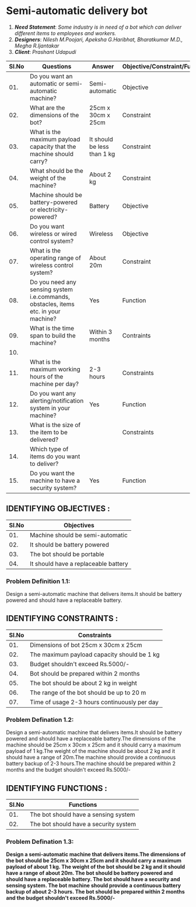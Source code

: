 # Semi-automatic delivery bot
1. **_Need Statement_**:  _Some industry is in need of a bot which can deliver different items to employees and workers._
2. **_Designers_**: _Nilesh M.Poojari, Apeksha G.Haribhat, Bharatkumar M.D., Megha R.Ijantakar_
3. **_Client_**: _Prashant Udapudi_

|  SI.No  |  Questions  |  Answer  |  Objective/Constraint/Functions  |
|---------|-------------|----------|----------------------------------|
|  01.|Do you want an automatic or semi-automatic machine?|Semi-automatic|Objective|
|  02.|What are the dimensions of the bot?|25cm x 30cm x 25cm|Constraint|
|  03.|What is the maximum payload capacity that the machine should carry?|It should be less than 1 kg|Constraint|
|  04.|What should be the weight of the machine?|About 2 kg|Constraint|
|  05.|Machine should be battery-powered or electricity-powered?|Battery|Objective|
|  06.|Do you want wireless or wired control system?|Wireless|Objective|
|  07.|What is the operating range of wireless control system?|About 20m|Constraint|
|  08.| Do you need any sensing system i.e.commands, obstacles, items etc. in your machine?|Yes|Function|
|  09.|What is the time span to build the machine?|Within 3 months|Contraints|
|  10.|
|  11.|What is the maximum working hours of the machine per day?|2-3 hours|Constraints|
|  12.|Do you want any alerting/notification system in your machine?|Yes|Function|
|  13.|What is the size of the item to be delivered?||Constraints|
|  14.|Which type of items do you want to deliver?||
|  15.|Do you want the machine to have a security system?|Yes|Function|

## IDENTIFYING OBJECTIVES :
|  SI.No  |  Objectives  |
|---------|--------------|
|01.|Machine should be semi-automatic|
|02.|It should be battery powered|
|03.|The bot should be portable|
|04.|It should have a replaceable battery|

### Problem Definition 1.1:
Design a semi-automatic machine that delivers items.It should be battery powered and should have a replaceable battery. 

## IDENTIFYING CONSTRAINTS :
|  SI.No  |  Constraints  |
|---------|---------------|
|01.|Dimensions of bot 25cm x 30cm x 25cm|
|02.|The maximum payload capacity should be 1 kg|
|03.|Budget shouldn't exceed Rs.5000/-|
|04.|Bot should be prepared within 2 months|
|05.|The bot should be about 2 kg in weight|
|06.|The range of the bot should be up to 20 m|
|07.|Time of usage 2-3 hours continuously per day|


### Problem Defination 1.2:
Design a semi-automatic machine that delivers items.It should be battery powered and should have a replaceable battery.The dimensions of the machine should be 25cm x 30cm x 25cm and it should carry a maximum payload of 1 kg.The weight of the machine should be about 2 kg and it should have a range of 20m.The machine should provide a continuous battery backup of 2-3 hours.The machine should be prepared within 2 months and the budget shouldn't exceed Rs.5000/-

## IDENTIFYING FUNCTIONS :
|  SI.No  |  Functions   |
|---------|--------------|
|01.|The bot should have a sensing system|
|02.|The bot should have a security system|

 
### Problem Defination 1.3:
**Design a semi-automatic machine that delivers items.The dimensions of the bot should be 25cm x 30cm x 25cm and it should carry a maximum payload of about 1 kg. The weight of the bot should be 2 kg and it should have a range of about 20m. The bot should be battery powered and should have a replaceable battery. The bot should have a security and sensing system. The bot machine should provide a continuous battery backup of about 2-3 hours. The bot should be prepared within 2 months and the budget shouldn't exceed Rs.5000/-**
